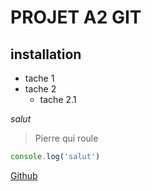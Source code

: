 # PROJET A2 GIT 

## installation 

* tache 1
* tache 2
    * tache 2.1

*salut*

> Pierre qui roule

```javascript
console.log('salut')
```

[Github](https://github.com)